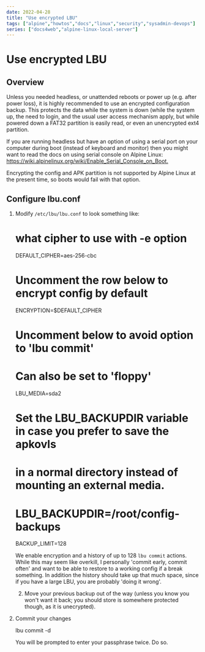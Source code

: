 ```yaml
---
date: 2022-04-28
title: "Use encrypted LBU"
tags: ["alpine","howtos","docs","linux","security","sysadmin-devops"]
series: ["docs4web","alpine-linux-local-server"]
---
```


# Use encrypted LBU

## Overview

Unless you needed headless, or unattended reboots or power up (e.g. after power loss), it is highly recommended to use an encrypted configuration backup. This protects the data while the system is down (while the system up, the need to login, and the usual user access mechanism apply, but while powered down a FAT32 partition is easily read, or even an unencrypted ext4 partition.

If you are running headless but have an option of using a serial port on your computer during boot (instead of keyboard and monitor) then you might want to read the docs on using serial console on Alpine Linux: <https://wiki.alpinelinux.org/wiki/Enable_Serial_Console_on_Boot.>

Encrypting the config and APK partition is not supported by Alpine Linux at the present time, so boots would fail with that option.

Configure lbu.conf
------------------

1. Modify ``/etc/lbu/lbu.conf`` to look something like:
   
   # what cipher to use with -e option
   
    DEFAULT_CIPHER=aes-256-cbc
   
   # Uncomment the row below to encrypt config by default
   
    ENCRYPTION=$DEFAULT_CIPHER  
   
   # Uncomment below to avoid <media> option to 'lbu commit'
   
   # Can also be set to 'floppy'
   
    LBU_MEDIA=sda2
   
   # Set the LBU_BACKUPDIR variable in case you prefer to save the apkovls
   
   # in a normal directory instead of mounting an external media.
   
   # LBU_BACKUPDIR=/root/config-backups
   
    BACKUP_LIMIT=128
   
   We enable encryption and a history of up to 128 ``lbu commit`` actions. While this may seem like overkill, I personally 'commit early, commit often' and want to be able to restore to a working config if a break something. In addition the history should take up that much space, since if you have a large LBU, you are probably 'doing it wrong'.
   
    2. Move your previous backup out of the way (unless you know you won't want it back; you should store is somewhere protected though, as it is unecrypted).

2. Commit your changes
   
    lbu commit -d
   
   You will be prompted to enter your passphrase twice. Do so.
